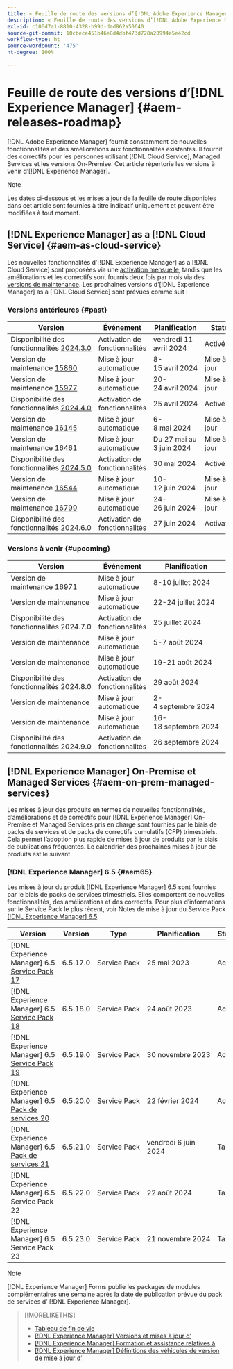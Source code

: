 ```yaml
---
title: « Feuille de route des versions d’[!DNL Adobe Experience Manager] »
description: « Feuille de route des versions d’[!DNL Adobe Experience Manager] »
exl-id: c106d7a1-8810-4328-b99d-dad862a50640
source-git-commit: 10cbece451b46e8d4dbf473d728a20994a5e42cd
workflow-type: ht
source-wordcount: '475'
ht-degree: 100%

---
```



# Feuille de route des versions d’[!DNL Experience Manager] {#aem-releases-roadmap}

[!DNL Adobe Experience Manager] fournit constamment de nouvelles fonctionnalités et des améliorations aux fonctionnalités existantes. Il fournit des correctifs pour les personnes utilisant [!DNL Cloud Service], Managed Services et les versions On-Premise. Cet article répertorie les versions à venir d’[!DNL Experience Manager].

>[!NOTE]
>
>Les dates ci-dessous et les mises à jour de la feuille de route disponibles dans cet article sont fournies à titre indicatif uniquement et peuvent être modifiées à tout moment.

## [!DNL Experience Manager] as a [!DNL Cloud Service] {#aem-as-cloud-service}

Les nouvelles fonctionnalités d’[!DNL Experience Manager] as a [!DNL Cloud Service] sont proposées via une [activation mensuelle](https://experienceleague.adobe.com/fr/docs/experience-manager-cloud-service/content/release-notes/release-notes/release-notes-current), tandis que les améliorations et les correctifs sont fournis deux fois par mois via des [versions de maintenance](https://experienceleague.adobe.com/fr/docs/experience-manager-cloud-service/content/release-notes/maintenance/latest).
Les prochaines versions d’[!DNL Experience Manager] as a [!DNL Cloud Service] sont prévues comme suit :

### Versions antérieures {#past}

| Version | Événement | Planification | Statut |
|---|---|---|---|
| Disponibilité des fonctionnalités [2024.3.0](https://experienceleague.adobe.com/fr/docs/experience-manager-cloud-service/content/release-notes/release-notes/2024/release-notes-2024-3-0) | Activation de fonctionnalités | vendredi 11 avril 2024 | Activé |
| Version de maintenance [15860](https://experienceleague.adobe.com/fr/docs/experience-manager-cloud-service/content/release-notes/maintenance/2024/2024-3-0#release-15860) | Mise à jour automatique | 8-15 avril 2024 | Mise à jour |
| Version de maintenance [15977](https://experienceleague.adobe.com/fr/docs/experience-manager-cloud-service/content/release-notes/maintenance/2024/2024-4-0#release-15977) | Mise à jour automatique | 20-24 avril 2024 | Mise à jour |
| Disponibilité des fonctionnalités [2024.4.0](https://experienceleague.adobe.com/fr/docs/experience-manager-cloud-service/content/release-notes/release-notes/2024/release-notes-2024-4-0) | Activation de fonctionnalités | 25 avril 2024 | Activé |
| Version de maintenance [16145](https://experienceleague.adobe.com/fr/docs/experience-manager-cloud-service/content/release-notes/maintenance/2024/2024-5-0#release-16145) | Mise à jour automatique | 6-8 mai 2024 | Mise à jour |
| Version de maintenance [16461](https://experienceleague.adobe.com/fr/docs/experience-manager-cloud-service/content/release-notes/maintenance/2024/2024-5-0#release-16461) | Mise à jour automatique | Du 27 mai au 3 juin 2024 | Mise à jour |
| Disponibilité des fonctionnalités [2024.5.0](https://experienceleague.adobe.com/fr/docs/experience-manager-cloud-service/content/release-notes/release-notes/2024/release-notes-2024-5-0) | Activation de fonctionnalités | 30 mai 2024 | Activé |
| Version de maintenance [16544](https://experienceleague.adobe.com/fr/docs/experience-manager-cloud-service/content/release-notes/maintenance/2024/2024-6-0#release-16544) | Mise à jour automatique | 10-12 juin 2024 | Mise à jour |
| Version de maintenance [16799](https://experienceleague.adobe.com/fr/docs/experience-manager-cloud-service/content/release-notes/maintenance/2024/2024-6-0#release-16799) | Mise à jour automatique | 24-26 juin 2024 | Mise à jour |
| Disponibilité des fonctionnalités [2024.6.0](https://experienceleague.adobe.com/fr/docs/experience-manager-cloud-service/content/release-notes/release-notes/release-notes-current) | Activation de fonctionnalités | 27 juin 2024 | Activation |

### Versions à venir {#upcoming}

| Version | Événement | Planification | Statut |
|---|---|---|---|
| Version de maintenance [16971](https://experienceleague.adobe.com/fr/docs/experience-manager-cloud-service/content/release-notes/maintenance/latest) | Mise à jour automatique | 8-10 juillet 2024 | Target |
| Version de maintenance | Mise à jour automatique | 22-24 juillet 2024 | Target |
| Disponibilité des fonctionnalités 2024.7.0 | Activation de fonctionnalités | 25 juillet 2024 | Target |
| Version de maintenance | Mise à jour automatique | 5-7 août 2024 | Target |
| Version de maintenance | Mise à jour automatique | 19-21 août 2024 | Target |
| Disponibilité des fonctionnalités 2024.8.0 | Activation de fonctionnalités | 29 août 2024 | Target |
| Version de maintenance | Mise à jour automatique | 2-4 septembre 2024 | Target |
| Version de maintenance | Mise à jour automatique | 16-18 septembre 2024 | Target |
| Disponibilité des fonctionnalités 2024.9.0 | Activation de fonctionnalités | 26 septembre 2024 | Target |

## [!DNL Experience Manager] On-Premise et Managed Services {#aem-on-prem-managed-services}

Les mises à jour des produits en termes de nouvelles fonctionnalités, d’améliorations et de correctifs pour [!DNL Experience Manager] On-Premise et Managed Services pris en charge sont fournies par le biais de packs de services et de packs de correctifs cumulatifs (CFP) trimestriels. Cela permet l’adoption plus rapide de mises à jour de produits par le biais de publications fréquentes. Le calendrier des prochaines mises à jour de produits est le suivant.

### [!DNL Experience Manager] 6.5 {#aem65}

Les mises à jour du produit [!DNL Experience Manager] 6.5 sont fournies par le biais de packs de services trimestriels. Elles comportent de nouvelles fonctionnalités, des améliorations et des correctifs. Pour plus d’informations sur le Service Pack le plus récent, voir Notes de mise à jour du Service Pack [[!DNL Experience Manager] 6.5](https://experienceleague.adobe.com/fr/docs/experience-manager-65/content/release-notes/release-notes).

| Version | Version | Type | Planification | Statut |
|---|---|---|---|---|
| [!DNL Experience Manager] 6.5 [Service Pack 17](https://experienceleague.adobe.com/fr/docs/experience-manager-65/content/release-notes/service-pack/6-5-17) | 6.5.17.0 | Service Pack | 25 mai 2023 | Activé |
| [!DNL Experience Manager] 6.5 [Service Pack 18](https://experienceleague.adobe.com/fr/docs/experience-manager-65/content/release-notes/service-pack/6-5-18) | 6.5.18.0 | Service Pack | 24 août 2023 | Activé |
| [!DNL Experience Manager] 6.5 [Service Pack 19](https://experienceleague.adobe.com/fr/docs/experience-manager-65/content/release-notes/service-pack/6-5-19) | 6.5.19.0 | Service Pack | 30 novembre 2023 | Activé |
| [!DNL Experience Manager] 6.5 [Pack de services 20](https://experienceleague.adobe.com/fr/docs/experience-manager-65/content/release-notes/service-pack/6-5-20) | 6.5.20.0 | Service Pack | 22 février 2024 | Activé |
| [!DNL Experience Manager] 6.5 [Pack de services 21](https://experienceleague.adobe.com/fr/docs/experience-manager-65/content/release-notes/release-notes) | 6.5.21.0 | Service Pack | vendredi 6 juin 2024 | Target |
| [!DNL Experience Manager] 6.5 Service Pack 22 | 6.5.22.0 | Service Pack | 22 août 2024 | Target |
| [!DNL Experience Manager] 6.5 Service Pack 23 | 6.5.23.0 | Service Pack | 21 novembre 2024 | Target |

>[!NOTE]
>
>[!DNL Experience Manager] Forms publie les packages de modules complémentaires une semaine après la date de publication prévue du pack de services d’ [!DNL Experience Manager].

>[!MORELIKETHIS]
>
>* [Tableau de fin de vie](https://helpx.adobe.com/fr/support/programs/eol-matrix.html)
>* [[!DNL Experience Manager] Versions et mises à jour d’](https://experienceleague.adobe.com/fr/docs/experience-manager-release-information/aem-release-updates/aem-releases-updates)
>* [[!DNL Experience Manager] Formation et assistance relatives à](https://experienceleague.adobe.com/fr/docs/experience-manager-cloud-service)
>* [[!DNL Experience Manager] Définitions des véhicules de version de mise à jour d’](/help/using/update-release-vehicle-definitions.md)
